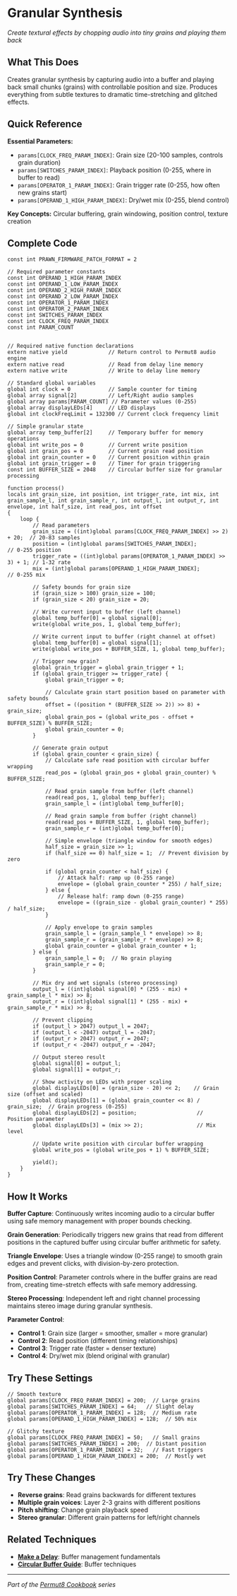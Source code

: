 # Granular Synthesis

*Create textural effects by chopping audio into tiny grains and playing them back*

## What This Does

Creates granular synthesis by capturing audio into a buffer and playing back small chunks (grains) with controllable position and size. Produces everything from subtle textures to dramatic time-stretching and glitched effects.

## Quick Reference

**Essential Parameters:**
- `params[CLOCK_FREQ_PARAM_INDEX]`: Grain size (20-100 samples, controls grain duration)
- `params[SWITCHES_PARAM_INDEX]`: Playback position (0-255, where in buffer to read)
- `params[OPERATOR_1_PARAM_INDEX]`: Grain trigger rate (0-255, how often new grains start)
- `params[OPERAND_1_HIGH_PARAM_INDEX]`: Dry/wet mix (0-255, blend control)

**Key Concepts:** Circular buffering, grain windowing, position control, texture creation

## Complete Code

```impala
const int PRAWN_FIRMWARE_PATCH_FORMAT = 2

// Required parameter constants
const int OPERAND_1_HIGH_PARAM_INDEX
const int OPERAND_1_LOW_PARAM_INDEX
const int OPERAND_2_HIGH_PARAM_INDEX
const int OPERAND_2_LOW_PARAM_INDEX
const int OPERATOR_1_PARAM_INDEX
const int OPERATOR_2_PARAM_INDEX
const int SWITCHES_PARAM_INDEX
const int CLOCK_FREQ_PARAM_INDEX
const int PARAM_COUNT


// Required native function declarations
extern native yield             // Return control to Permut8 audio engine
extern native read              // Read from delay line memory
extern native write             // Write to delay line memory

// Standard global variables
global int clock = 0            // Sample counter for timing
global array signal[2]          // Left/Right audio samples
global array params[PARAM_COUNT] // Parameter values (0-255)
global array displayLEDs[4]     // LED displays
global int clockFreqLimit = 132300 // Current clock frequency limit

// Simple granular state
global array temp_buffer[2]     // Temporary buffer for memory operations
global int write_pos = 0        // Current write position
global int grain_pos = 0        // Current grain read position
global int grain_counter = 0    // Current position within grain
global int grain_trigger = 0    // Timer for grain triggering
const int BUFFER_SIZE = 2048    // Circular buffer size for granular processing

function process()
locals int grain_size, int position, int trigger_rate, int mix, int grain_sample_l, int grain_sample_r, int output_l, int output_r, int envelope, int half_size, int read_pos, int offset
{
    loop {
        // Read parameters
        grain_size = ((int)global params[CLOCK_FREQ_PARAM_INDEX] >> 2) + 20;  // 20-83 samples
        position = (int)global params[SWITCHES_PARAM_INDEX];                // 0-255 position
        trigger_rate = ((int)global params[OPERATOR_1_PARAM_INDEX] >> 3) + 1; // 1-32 rate
        mix = (int)global params[OPERAND_1_HIGH_PARAM_INDEX];                     // 0-255 mix
        
        // Safety bounds for grain size
        if (grain_size > 100) grain_size = 100;
        if (grain_size < 20) grain_size = 20;
        
        // Write current input to buffer (left channel)
        global temp_buffer[0] = global signal[0];
        write(global write_pos, 1, global temp_buffer);
        
        // Write current input to buffer (right channel at offset)
        global temp_buffer[0] = global signal[1];
        write(global write_pos + BUFFER_SIZE, 1, global temp_buffer);
        
        // Trigger new grain?
        global grain_trigger = global grain_trigger + 1;
        if (global grain_trigger >= trigger_rate) {
            global grain_trigger = 0;
            
            // Calculate grain start position based on parameter with safety bounds
            offset = ((position * (BUFFER_SIZE >> 2)) >> 8) + grain_size;
            global grain_pos = (global write_pos - offset + BUFFER_SIZE) % BUFFER_SIZE;
            global grain_counter = 0;
        }
        
        // Generate grain output
        if (global grain_counter < grain_size) {
            // Calculate safe read position with circular buffer wrapping
            read_pos = (global grain_pos + global grain_counter) % BUFFER_SIZE;
            
            // Read grain sample from buffer (left channel)
            read(read_pos, 1, global temp_buffer);
            grain_sample_l = (int)global temp_buffer[0];
            
            // Read grain sample from buffer (right channel)
            read(read_pos + BUFFER_SIZE, 1, global temp_buffer);
            grain_sample_r = (int)global temp_buffer[0];
            
            // Simple envelope (triangle window for smooth edges)
            half_size = grain_size >> 1;
            if (half_size == 0) half_size = 1;  // Prevent division by zero
            
            if (global grain_counter < half_size) {
                // Attack half: ramp up (0-255 range)
                envelope = (global grain_counter * 255) / half_size;
            } else {
                // Release half: ramp down (0-255 range)
                envelope = ((grain_size - global grain_counter) * 255) / half_size;
            }
            
            // Apply envelope to grain samples
            grain_sample_l = (grain_sample_l * envelope) >> 8;
            grain_sample_r = (grain_sample_r * envelope) >> 8;
            global grain_counter = global grain_counter + 1;
        } else {
            grain_sample_l = 0;  // No grain playing
            grain_sample_r = 0;
        }
        
        // Mix dry and wet signals (stereo processing)
        output_l = ((int)global signal[0] * (255 - mix) + grain_sample_l * mix) >> 8;
        output_r = ((int)global signal[1] * (255 - mix) + grain_sample_r * mix) >> 8;
        
        // Prevent clipping
        if (output_l > 2047) output_l = 2047;
        if (output_l < -2047) output_l = -2047;
        if (output_r > 2047) output_r = 2047;
        if (output_r < -2047) output_r = -2047;
        
        // Output stereo result
        global signal[0] = output_l;
        global signal[1] = output_r;
        
        // Show activity on LEDs with proper scaling
        global displayLEDs[0] = (grain_size - 20) << 2;    // Grain size (offset and scaled)
        global displayLEDs[1] = (global grain_counter << 8) / grain_size;  // Grain progress (0-255)
        global displayLEDs[2] = position;                   // Position parameter
        global displayLEDs[3] = (mix >> 2);                 // Mix level
        
        // Update write position with circular buffer wrapping
        global write_pos = (global write_pos + 1) % BUFFER_SIZE;
        
        yield();
    }
}

```

## How It Works

**Buffer Capture**: Continuously writes incoming audio to a circular buffer using safe memory management with proper bounds checking.

**Grain Generation**: Periodically triggers new grains that read from different positions in the captured buffer using circular buffer arithmetic for safety.

**Triangle Envelope**: Uses a triangle window (0-255 range) to smooth grain edges and prevent clicks, with division-by-zero protection.

**Position Control**: Parameter controls where in the buffer grains are read from, creating time-stretch effects with safe memory addressing.

**Stereo Processing**: Independent left and right channel processing maintains stereo image during granular synthesis.

**Parameter Control**:
- **Control 1**: Grain size (larger = smoother, smaller = more granular)
- **Control 2**: Read position (different timing relationships)
- **Control 3**: Trigger rate (faster = denser texture)
- **Control 4**: Dry/wet mix (blend original with granular)

## Try These Settings

```impala
// Smooth texture
global params[CLOCK_FREQ_PARAM_INDEX] = 200;  // Large grains
global params[SWITCHES_PARAM_INDEX] = 64;   // Slight delay
global params[OPERATOR_1_PARAM_INDEX] = 128;  // Medium rate
global params[OPERAND_1_HIGH_PARAM_INDEX] = 128;  // 50% mix

// Glitchy texture
global params[CLOCK_FREQ_PARAM_INDEX] = 50;   // Small grains
global params[SWITCHES_PARAM_INDEX] = 200;  // Distant position
global params[OPERATOR_1_PARAM_INDEX] = 32;   // Fast triggers
global params[OPERAND_1_HIGH_PARAM_INDEX] = 200;  // Mostly wet
```

## Try These Changes

- **Reverse grains**: Read grains backwards for different textures
- **Multiple grain voices**: Layer 2-3 grains with different positions
- **Pitch shifting**: Change grain playback speed
- **Stereo granular**: Different grain patterns for left/right channels

## Related Techniques

- **[Make a Delay](make-a-delay.md)**: Buffer management fundamentals
- **[Circular Buffer Guide](../fundamentals/circular-buffer-guide.md)**: Buffer techniques

---
*Part of the [Permut8 Cookbook](../index.md) series*